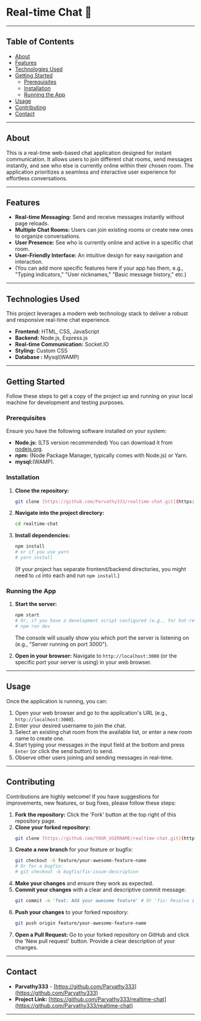 # Real-time Chat 🚀

---

## Table of Contents

* [About](#about)
* [Features](#features)
* [Technologies Used](#technologies-used)
* [Getting Started](#getting-started)
    * [Prerequisites](#prerequisites)
    * [Installation](#installation)
    * [Running the App](#running-the-app)
* [Usage](#usage)
* [Contributing](#contributing)
* [Contact](#contact)

---

## About

This is a real-time web-based chat application designed for instant communication. It allows users to join different chat rooms, send messages instantly, and see who else is currently online within their chosen room. The application prioritizes a seamless and interactive user experience for effortless conversations.

---

## Features

* **Real-time Messaging:** Send and receive messages instantly without page reloads.
* **Multiple Chat Rooms:** Users can join existing rooms or create new ones to organize conversations.
* **User Presence:** See who is currently online and active in a specific chat room.
* **User-Friendly Interface:** An intuitive design for easy navigation and interaction.
* (You can add more specific features here if your app has them, e.g., "Typing indicators," "User nicknames," "Basic message history," etc.)

---

## Technologies Used

This project leverages a modern web technology stack to deliver a robust and responsive real-time chat experience.

* **Frontend:** HTML, CSS, JavaScript 
* **Backend:** Node.js, Express.js
* **Real-time Communication:** Socket.IO
* **Styling:**  Custom CSS
* **Database :** Mysql(WAMP)

---

## Getting Started

Follow these steps to get a copy of the project up and running on your local machine for development and testing purposes.

### Prerequisites

Ensure you have the following software installed on your system:

* **Node.js:** (LTS version recommended) You can download it from [nodejs.org](https://nodejs.org/).
* **npm:** (Node Package Manager, typically comes with Node.js) or Yarn.
* **mysql:**(WAMP).

### Installation

1.  **Clone the repository:**
    ```bash
    git clone [https://github.com/Parvathy333/realtime-chat.git](https://github.com/Parvathy333/realtime-chat.git)
    ```
2.  **Navigate into the project directory:**
    ```bash
    cd realtime-chat
    ```
3.  **Install dependencies:**
    ```bash
    npm install
    # or if you use yarn
    # yarn install
    ```
    (If your project has separate frontend/backend directories, you might need to `cd` into each and run `npm install`.)

### Running the App

1.  **Start the server:**
    ```bash
    npm start
    # Or, if you have a development script configured (e.g., for hot-reloading):
    # npm run dev
    ```
    The console will usually show you which port the server is listening on (e.g., "Server running on port 3000").

2.  **Open in your browser:**
    Navigate to `http://localhost:3000` (or the specific port your server is using) in your web browser.

---

## Usage

Once the application is running, you can:

1.  Open your web browser and go to the application's URL (e.g., `http://localhost:3000`).
2.  Enter your desired username to join the chat.
3.  Select an existing chat room from the available list, or enter a new room name to create one.
4.  Start typing your messages in the input field at the bottom and press `Enter` (or click the send button) to send.
5.  Observe other users joining and sending messages in real-time.

---

## Contributing

Contributions are highly welcome! If you have suggestions for improvements, new features, or bug fixes, please follow these steps:

1.  **Fork the repository:** Click the 'Fork' button at the top right of this repository page.
2.  **Clone your forked repository:**
    ```bash
    git clone [https://github.com/YOUR_USERNAME/realtime-chat.git](https://github.com/YOUR_USERNAME/realtime-chat.git)
    ```
3.  **Create a new branch** for your feature or bugfix:
    ```bash
    git checkout -b feature/your-awesome-feature-name
    # Or for a bugfix:
    # git checkout -b bugfix/fix-issue-description
    ```
4.  **Make your changes** and ensure they work as expected.
5.  **Commit your changes** with a clear and descriptive commit message:
    ```bash
    git commit -m 'feat: Add your awesome feature' # Or 'fix: Resolve issue description'
    ```
6.  **Push your changes** to your forked repository:
    ```bash
    git push origin feature/your-awesome-feature-name
    ```
7.  **Open a Pull Request:** Go to your forked repository on GitHub and click the 'New pull request' button. Provide a clear description of your changes.

---

## Contact

* **Parvathy333** - [https://github.com/Parvathy333](https://github.com/Parvathy333)
* **Project Link:** [https://github.com/Parvathy333/realtime-chat](https://github.com/Parvathy333/realtime-chat)

---